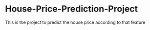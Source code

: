 # House-Price-Prediction-Project
This is the project to predict the house price according to that feature
